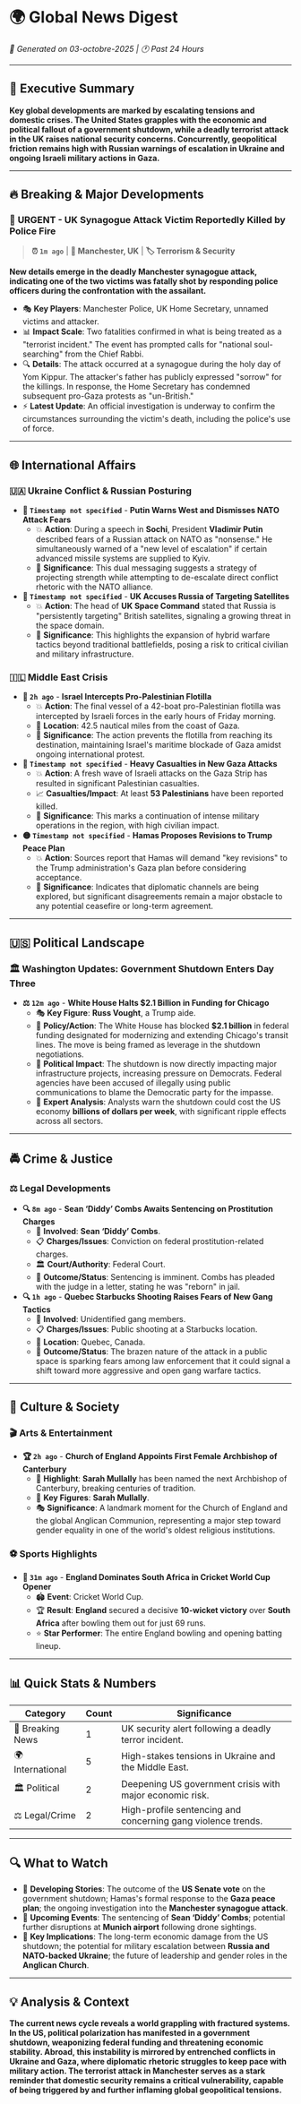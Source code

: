 # 🌍 Global News Digest
*📅 Generated on 03-octobre-2025 | 🕐 Past 24 Hours*

---

## 🎯 Executive Summary
**Key global developments are marked by escalating tensions and domestic crises. The United States grapples with the economic and political fallout of a government shutdown, while a deadly terrorist attack in the UK raises national security concerns. Concurrently, geopolitical friction remains high with Russian warnings of escalation in Ukraine and ongoing Israeli military actions in Gaza.**

---

## 🔥 Breaking & Major Developments

### 🚨 **URGENT** - UK Synagogue Attack Victim Reportedly Killed by Police Fire
> **⏰ `1m ago`** | **📍 Manchester, UK** | **🏷️ Terrorism & Security**

**New details emerge in the deadly Manchester synagogue attack, indicating one of the two victims was fatally shot by responding police officers during the confrontation with the assailant.**

- 🎭 **Key Players**: Manchester Police, UK Home Secretary, unnamed victims and attacker.
- 📊 **Impact Scale**: Two fatalities confirmed in what is being treated as a "terrorist incident." The event has prompted calls for "national soul-searching" from the Chief Rabbi.
- 🔍 **Details**: The attack occurred at a synagogue during the holy day of Yom Kippur. The attacker's father has publicly expressed "sorrow" for the killings. In response, the Home Secretary has condemned subsequent pro-Gaza protests as "un-British."
- ⚡ **Latest Update**: An official investigation is underway to confirm the circumstances surrounding the victim's death, including the police's use of force.

---

## 🌐 International Affairs

### 🇺🇦 **Ukraine Conflict & Russian Posturing**
- **🔴 `Timestamp not specified`** - **Putin Warns West and Dismisses NATO Attack Fears**
  - 💥 **Action**: During a speech in **Sochi**, President **Vladimir Putin** described fears of a Russian attack on NATO as "nonsense." He simultaneously warned of a "new level of escalation" if certain advanced missile systems are supplied to Kyiv.
  - 🎯 **Significance**: This dual messaging suggests a strategy of projecting strength while attempting to de-escalate direct conflict rhetoric with the NATO alliance.
- **🔴 `Timestamp not specified`** - **UK Accuses Russia of Targeting Satellites**
  - 💥 **Action**: The head of **UK Space Command** stated that Russia is "persistently targeting" British satellites, signaling a growing threat in the space domain.
  - 🎯 **Significance**: This highlights the expansion of hybrid warfare tactics beyond traditional battlefields, posing a risk to critical civilian and military infrastructure.

### 🇮🇱 **Middle East Crisis**
- **🔴 `2h ago`** - **Israel Intercepts Pro-Palestinian Flotilla**
  - 💥 **Action**: The final vessel of a 42-boat pro-Palestinian flotilla was intercepted by Israeli forces in the early hours of Friday morning.
  - 📍 **Location**: 42.5 nautical miles from the coast of Gaza.
  - 🎯 **Significance**: The action prevents the flotilla from reaching its destination, maintaining Israel's maritime blockade of Gaza amidst ongoing international protest.
- **🔴 `Timestamp not specified`** - **Heavy Casualties in New Gaza Attacks**
  - 💥 **Action**: A fresh wave of Israeli attacks on the Gaza Strip has resulted in significant Palestinian casualties.
  - 📈 **Casualties/Impact**: At least **53 Palestinians** have been reported killed.
  - 🎯 **Significance**: This marks a continuation of intense military operations in the region, with high civilian impact.
- **🟡 `Timestamp not specified`** - **Hamas Proposes Revisions to Trump Peace Plan**
  - 💥 **Action**: Sources report that Hamas will demand "key revisions" to the Trump administration's Gaza plan before considering acceptance.
  - 🎯 **Significance**: Indicates that diplomatic channels are being explored, but significant disagreements remain a major obstacle to any potential ceasefire or long-term agreement.

---

## 🇺🇸 Political Landscape

### 🏛️ **Washington Updates: Government Shutdown Enters Day Three**
- **⚖️ `12m ago`** - **White House Halts $2.1 Billion in Funding for Chicago**
  - 🎭 **Key Figure**: **Russ Vought**, a Trump aide.
  - 📜 **Policy/Action**: The White House has blocked **$2.1 billion** in federal funding designated for modernizing and extending Chicago's transit lines. The move is being framed as leverage in the shutdown negotiations.
  - 🌊 **Political Impact**: The shutdown is now directly impacting major infrastructure projects, increasing pressure on Democrats. Federal agencies have been accused of illegally using public communications to blame the Democratic party for the impasse.
  - 💬 **Expert Analysis**: Analysts warn the shutdown could cost the US economy **billions of dollars per week**, with significant ripple effects across all sectors.

---

## 🚔 Crime & Justice

### ⚖️ **Legal Developments**
- **🔍 `8m ago`** - **Sean ‘Diddy’ Combs Awaits Sentencing on Prostitution Charges**
  - 👥 **Involved**: **Sean ‘Diddy’ Combs**.
  - 📋 **Charges/Issues**: Conviction on federal prostitution-related charges.
  - 🏛️ **Court/Authority**: Federal Court.
  - 🎯 **Outcome/Status**: Sentencing is imminent. Combs has pleaded with the judge in a letter, stating he was "reborn" in jail.
- **🔍 `1h ago`** - **Quebec Starbucks Shooting Raises Fears of New Gang Tactics**
  - 👥 **Involved**: Unidentified gang members.
  - 📋 **Charges/Issues**: Public shooting at a Starbucks location.
  - 📍 **Location**: Quebec, Canada.
  - 🎯 **Outcome/Status**: The brazen nature of the attack in a public space is sparking fears among law enforcement that it could signal a shift toward more aggressive and open gang warfare tactics.

---

## 🎨 Culture & Society

### 🎬 **Arts & Entertainment**
- **🏆 `2h ago`** - **Church of England Appoints First Female Archbishop of Canterbury**
  - 🌟 **Highlight**: **Sarah Mullally** has been named the next Archbishop of Canterbury, breaking centuries of tradition.
  - 👤 **Key Figures**: **Sarah Mullally**.
  - 🎭 **Significance**: A landmark moment for the Church of England and the global Anglican Communion, representing a major step toward gender equality in one of the world's oldest religious institutions.

### ⚽ **Sports Highlights**
- **🥇 `31m ago`** - **England Dominates South Africa in Cricket World Cup Opener**
  - 🏟️ **Event**: Cricket World Cup.
  - 🏆 **Result**: **England** secured a decisive **10-wicket victory** over **South Africa** after bowling them out for just 69 runs.
  - ⭐ **Star Performer**: The entire England bowling and opening batting lineup.

---

## 📊 Quick Stats & Numbers
| Category | Count | Significance |
|----------|-------|--------------|
| 🚨 Breaking News | 1 | UK security alert following a deadly terror incident. |
| 🌍 International | 5 | High-stakes tensions in Ukraine and the Middle East. |
| 🏛️ Political | 2 | Deepening US government crisis with major economic risk. |
| ⚖️ Legal/Crime | 2 | High-profile sentencing and concerning gang violence trends. |

---

## 🔍 What to Watch
- 👀 **Developing Stories**: The outcome of the **US Senate vote** on the government shutdown; Hamas's formal response to the **Gaza peace plan**; the ongoing investigation into the **Manchester synagogue attack**.
- 📅 **Upcoming Events**: The sentencing of **Sean ‘Diddy’ Combs**; potential further disruptions at **Munich airport** following drone sightings.
- 🎯 **Key Implications**: The long-term economic damage from the US shutdown; the potential for military escalation between **Russia and NATO-backed Ukraine**; the future of leadership and gender roles in the **Anglican Church**.

---

## 💡 Analysis & Context
**The current news cycle reveals a world grappling with fractured systems. In the US, political polarization has manifested in a government shutdown, weaponizing federal funding and threatening economic stability. Abroad, this instability is mirrored by entrenched conflicts in Ukraine and Gaza, where diplomatic rhetoric struggles to keep pace with military action. The terrorist attack in Manchester serves as a stark reminder that domestic security remains a critical vulnerability, capable of being triggered by and further inflaming global geopolitical tensions.**